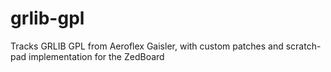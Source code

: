 # grlib-gpl
Tracks GRLIB GPL from Aeroflex Gaisler, with custom patches and scratch-pad implementation for the ZedBoard
